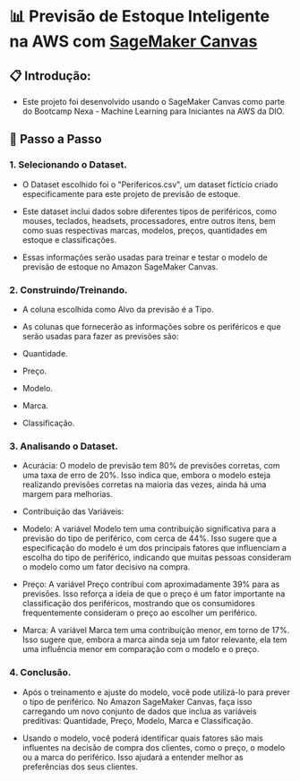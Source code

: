 # 📊 Previsão de Estoque Inteligente na AWS com [SageMaker Canvas](https://aws.amazon.com/pt/sagemaker/canvas/)

## 📋 Introdução:

- Este projeto foi desenvolvido usando o SageMaker Canvas como parte do Bootcamp Nexa - Machine Learning para Iniciantes na AWS da DIO.

## 🚀 Passo a Passo

### 1. Selecionando o Dataset.

-  O Dataset escolhido foi o "Perifericos.csv", um dataset fictício criado especificamente para este projeto de previsão de estoque.
  
-  Este dataset inclui dados sobre diferentes tipos de periféricos, como mouses, teclados, headsets, processadores, entre outros itens, bem como suas respectivas marcas, modelos, preços, quantidades em estoque e classificações.
   
-  Essas informações serão usadas  para treinar e testar o modelo de previsão de estoque no Amazon SageMaker Canvas.

### 2. Construindo/Treinando.

- A coluna escolhida como Alvo da previsão é a Tipo.

- As colunas que fornecerão as informações sobre os periféricos e que serão usadas para fazer as previsões são:
  
- Quantidade.
  
- Preço.
  
- Modelo.
  
- Marca.
  
- Classificação.

### 3. Analisando o Dataset.

- Acurácia: O modelo de previsão tem 80% de previsões corretas, com uma taxa de erro de 20%. Isso indica que, embora o modelo esteja realizando previsões corretas na maioria das vezes, ainda há uma margem para melhorias.

- Contribuição das Variáveis:

- Modelo: A variável Modelo tem uma contribuição significativa para a previsão do tipo de periférico, com cerca de 44%. Isso sugere que a especificação do modelo é um dos principais fatores que influenciam a escolha do tipo de periférico, indicando que muitas pessoas consideram o modelo como um fator decisivo na compra.

- Preço: A variável Preço contribui com aproximadamente 39% para as previsões. Isso reforça a ideia de que o preço é um fator importante na classificação dos periféricos, mostrando que os consumidores frequentemente consideram o preço ao escolher um periférico.

- Marca: A variável Marca tem uma contribuição menor, em torno de 17%. Isso sugere que, embora a marca ainda seja um fator relevante, ela tem uma influência menor em comparação com o modelo e o preço.

### 4. Conclusão.

- Após o treinamento e ajuste do modelo, você pode utilizá-lo para prever o tipo de periférico. No Amazon SageMaker Canvas, faça isso carregando um novo conjunto de dados que inclua as variáveis preditivas: Quantidade, Preço, Modelo, Marca e Classificação.
  
- Usando o modelo, você poderá identificar quais fatores são mais influentes na decisão de compra dos clientes, como o preço, o modelo ou a marca do periférico. Isso ajudará a entender melhor as preferências dos seus clientes.



